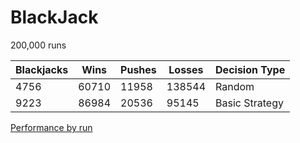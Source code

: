 # BlackJack

200,000 runs

Blackjacks |  Wins  | Pushes | Losses | Decision Type
---------- | ------ | ------ | ------ | -------------
4756       | 60710  | 11958  | 138544 | Random
9223       | 86984  | 20536  | 95145  | Basic Strategy

[Performance by run](http://imgur.com/O4N2MiM)
